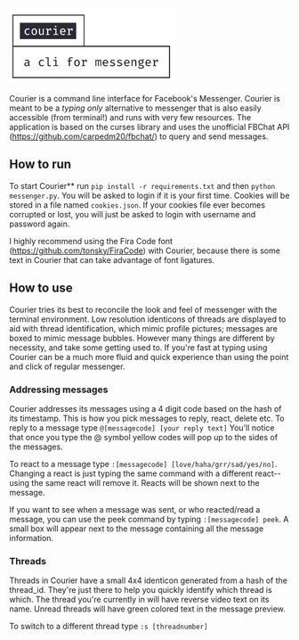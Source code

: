 <img src="https://github.com/nathan-yan/courier/raw/master/images/logo.png" alt="courier logo" width="300"/>

Courier is a command line interface for Facebook's Messenger. Courier is meant to be a _typing only_ alternative to messenger that is also easily accessible (from terminal!) and runs with very few resources. The application is based on the curses library and uses the unofficial FBChat API (https://github.com/carpedm20/fbchat/) to query and send messages.

## How to run
To start Courier** run `pip install -r requirements.txt` and then `python messenger.py`. You will be asked to login if it is your first time. Cookies will be stored in a file named `cookies.json`. If your cookies file ever becomes corrupted or lost, you will just be asked to login with username and password again.

I highly recommend using the Fira Code font (https://github.com/tonsky/FiraCode) with Courier, because there is some text in Courier that can take advantage of font ligatures.

## How to use
Courier tries its best to reconcile the look and feel of messenger with the terminal environment. Low resolution identicons of threads are displayed to aid with thread identification, which mimic profile pictures; messages are boxed to mimic message bubbles. However many things are different by necessity, and take some getting used to. If you're fast at typing using Courier can be a much more fluid and quick experience than using the point and click of regular messenger.

### Addressing messages
Courier addresses its messages using a 4 digit code based on the hash of its timestamp. This is how you pick messages to reply, react, delete etc. To reply to a message type 
```@[messagecode] [your reply text]```
You'll notice that once you type the @ symbol yellow codes will pop up to the sides of the messages.

To react to a message type `:[messagecode] [love/haha/grr/sad/yes/no]`. Changing a react is just typing the same command with a different react--using the same react will remove it. Reacts will be shown next to the message. 

If you want to see when a message was sent, or who reacted/read a message, you can use the peek command by typing `:[messagecode] peek`. A small box will appear next to the message containing all the message information.

### Threads
Threads in Courier have a small 4x4 identicon generated from a hash of the thread_id. They're just there to help you quickly identify which thread is which. The thread you're currently in will have reverse video text on its name. Unread threads will have green colored text in the message preview. 

To switch to a different thread type `:s [threadnumber]`

